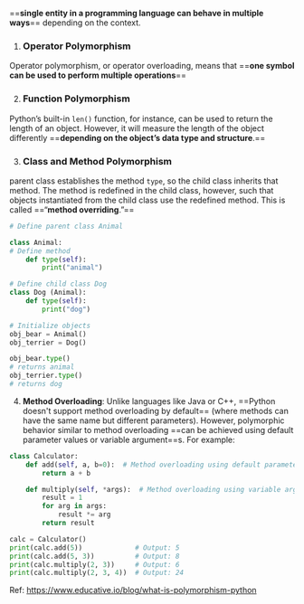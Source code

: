 ==**single entity in a programming language can behave in multiple ways**== depending on the context.

1. ### Operator Polymorphism
Operator polymorphism, or operator overloading, means that ==**one symbol can be used to perform multiple operations**==

2. ### Function Polymorphism
Python’s built-in `len()` function, for instance, can be used to return the length of an object. However, it will measure the length of the object differently ==**depending on the object’s data type and structure**.==

3. ### Class and Method Polymorphism
parent class establishes the method `type`, so the child class inherits that method. The method is redefined in the child class, however, such that objects instantiated from the child class use the redefined method. This is called ==“**method overriding**.”==


```Python
# Define parent class Animal

class Animal:
# Define method
    def type(self):
        print("animal")

# Define child class Dog    
class Dog (Animal):
    def type(self):
        print("dog")

# Initialize objects
obj_bear = Animal()
obj_terrier = Dog()

obj_bear.type()
# returns animal
obj_terrier.type()
# returns dog
```

4. **Method Overloading**: 
Unlike languages like Java or C++, ==Python doesn't support method overloading by default== (where methods can have the same name but different parameters). However, polymorphic behavior similar to method overloading ==can be achieved using default parameter values or variable argument==s. For example:

```Python
class Calculator:
    def add(self, a, b=0):  # Method overloading using default parameter
        return a + b

    def multiply(self, *args):  # Method overloading using variable arguments
        result = 1
        for arg in args:
            result *= arg
        return result

calc = Calculator()
print(calc.add(5))             # Output: 5
print(calc.add(5, 3))          # Output: 8
print(calc.multiply(2, 3))     # Output: 6
print(calc.multiply(2, 3, 4))  # Output: 24

```

Ref: https://www.educative.io/blog/what-is-polymorphism-python